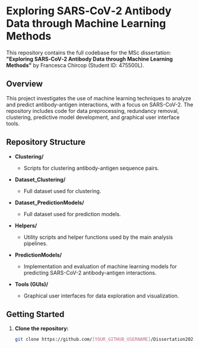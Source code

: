 # Exploring SARS‐CoV‐2 Antibody Data through Machine Learning Methods

This repository contains the full codebase for the MSc dissertation:
**"Exploring SARS‐CoV‐2 Antibody Data through Machine Learning Methods"**
by Francesca Chircop (Student ID: 475500L).

## Overview

This project investigates the use of machine learning techniques to analyze and predict antibody-antigen interactions, with a focus on SARS-CoV-2. The repository includes code for data preprocessing, redundancy removal, clustering, predictive model development, and graphical user interface tools.

## Repository Structure

- **Clustering/**
  - Scripts for clustering antibody-antigen sequence pairs.

- **Dataset_Clustering/**
  - Full dataset used for clustering.

- **Dataset_PredictionModels/**
  - Full dataset used for prediction models.

- **Helpers/**
  - Utility scripts and helper functions used by the main analysis pipelines.

- **PredictionModels/**
  - Implementation and evaluation of machine learning models for predicting SARS-CoV-2 antibody-antigen interactions.

- **Tools (GUIs)/**
  - Graphical user interfaces for data exploration and visualization.

## Getting Started

1. **Clone the repository:**
   ```bash
   git clone https://github.com/[YOUR_GITHUB_USERNAME]/Dissertation2025.git
